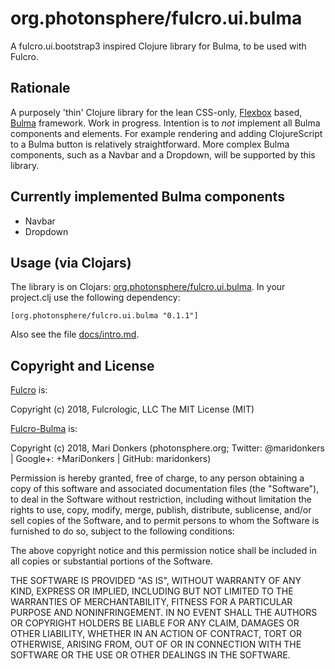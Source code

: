 # org.photonsphere/fulcro.ui.bulma

A fulcro.ui.bootstrap3 inspired Clojure library for Bulma, to be used with Fulcro.

## Rationale

A purposely 'thin' Clojure library for the lean CSS-only, [Flexbox](https://en.wikipedia.org/wiki/CSS_Flex_Box_Layout) based, [Bulma](https://github.com/jgthms/bulma) framework. Work in progress. Intention is to *not* implement all Bulma components and elements. For example rendering and adding ClojureScript to a Bulma button is relatively straightforward. More complex Bulma components, such as a Navbar and a Dropdown, will be supported by this library.

## Currently implemented Bulma components

* Navbar
* Dropdown

## Usage (via Clojars)

The library is on Clojars: [org.photonsphere/fulcro.ui.bulma](https://clojars.org/org.photonsphere/fulcro.ui.bulma). In your project.clj use the following dependency:

`[org.photonsphere/fulcro.ui.bulma "0.1.1"]`

Also see the file [docs/intro.md](https://github.com/maridonkers/fulcro-bulma/blob/master/docs/intro.md).

## Copyright and License

[Fulcro](https://github.com/fulcrologic/fulcro) is:

Copyright (c) 2018, Fulcrologic, LLC
The MIT License (MIT)

[Fulcro-Bulma](https://github.com/maridonkers/fulcro-bulma) is:

Copyright (c) 2018, Mari Donkers (photonsphere.org; Twitter: @maridonkers | Google+: +MariDonkers | GitHub: maridonkers)

Permission is hereby granted, free of charge, to any person obtaining a copy of this software and associated
documentation files (the "Software"), to deal in the Software without restriction, including without limitation the
rights to use, copy, modify, merge, publish, distribute, sublicense, and/or sell copies of the Software, and to permit persons to whom the Software is furnished to do so, subject to the following conditions:

The above copyright notice and this permission notice shall be included in all copies or substantial portions of the
Software.

THE SOFTWARE IS PROVIDED "AS IS", WITHOUT WARRANTY OF ANY KIND, EXPRESS OR IMPLIED, INCLUDING BUT NOT LIMITED TO THE
WARRANTIES OF MERCHANTABILITY, FITNESS FOR A PARTICULAR PURPOSE AND NONINFRINGEMENT. IN NO EVENT SHALL THE AUTHORS OR COPYRIGHT HOLDERS BE LIABLE FOR ANY CLAIM, DAMAGES OR OTHER LIABILITY, WHETHER IN AN ACTION OF CONTRACT, TORT OR
OTHERWISE, ARISING FROM, OUT OF OR IN CONNECTION WITH THE SOFTWARE OR THE USE OR OTHER DEALINGS IN THE SOFTWARE.
